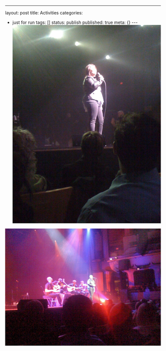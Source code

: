 ---
layout: post
title: Activities
categories: 
- just for run
tags: []
status: publish
published: true
meta: {}
---![](/squarespace_images/static_50d2902fe4b0959a0871a12c_50d29313e4b04687d9db347f_50d29313e4b04687d9db3480_1355977497070__img.jpg)
  

  
   
![](/squarespace_images/static_50d2902fe4b0959a0871a12c_50d29313e4b04687d9db347f_50d29313e4b04687d9db3481_1355977498029__img.jpg)
